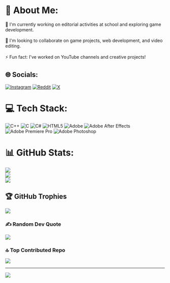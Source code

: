 # 💫 About Me:
🎨 I'm currently working on editorial activities at school and exploring game development.<br><br>👥 I'm looking to collaborate on game projects, web development, and video editing.<br><br>⚡ Fun fact: I've worked on YouTube channels and creative projects!<br>


## 🌐 Socials:
[![Instagram](https://img.shields.io/badge/Instagram-%23E4405F.svg?logo=Instagram&logoColor=white)](https://instagram.com/walid_u2) [![Reddit](https://img.shields.io/badge/Reddit-%23FF4500.svg?logo=Reddit&logoColor=white)](https://reddit.com/user/Itz_walid) [![X](https://img.shields.io/badge/X-black.svg?logo=X&logoColor=white)](https://x.com/wal_z1) 

# 💻 Tech Stack:
![C++](https://img.shields.io/badge/c++-%2300599C.svg?style=for-the-badge&logo=c%2B%2B&logoColor=white) ![C](https://img.shields.io/badge/c-%2300599C.svg?style=for-the-badge&logo=c&logoColor=white) ![C#](https://img.shields.io/badge/c%23-%23239120.svg?style=for-the-badge&logo=csharp&logoColor=white) ![HTML5](https://img.shields.io/badge/html5-%23E34F26.svg?style=for-the-badge&logo=html5&logoColor=white) ![Adobe](https://img.shields.io/badge/adobe-%23FF0000.svg?style=for-the-badge&logo=adobe&logoColor=white) ![Adobe After Effects](https://img.shields.io/badge/Adobe%20After%20Effects-9999FF.svg?style=for-the-badge&logo=Adobe%20After%20Effects&logoColor=white) ![Adobe Premiere Pro](https://img.shields.io/badge/Adobe%20Premiere%20Pro-9999FF.svg?style=for-the-badge&logo=Adobe%20Premiere%20Pro&logoColor=white) ![Adobe Photoshop](https://img.shields.io/badge/adobe%20photoshop-%2331A8FF.svg?style=for-the-badge&logo=adobe%20photoshop&logoColor=white)
# 📊 GitHub Stats:
![](https://github-readme-stats.vercel.app/api?username=wal-z1&theme=dark&hide_border=false&include_all_commits=false&count_private=false)<br/>
![](https://github-readme-streak-stats.herokuapp.com/?user=wal-z1&theme=dark&hide_border=false)<br/>
![](https://github-readme-stats.vercel.app/api/top-langs/?username=wal-z1&theme=dark&hide_border=false&include_all_commits=false&count_private=false&layout=compact)

## 🏆 GitHub Trophies
![](https://github-profile-trophy.vercel.app/?username=wal-z1&theme=radical&no-frame=false&no-bg=true&margin-w=4)

### ✍️ Random Dev Quote
![](https://quotes-github-readme.vercel.app/api?type=horizontal&theme=radical)

### 🔝 Top Contributed Repo
![](https://github-contributor-stats.vercel.app/api?username=wal-z1&limit=5&theme=dark&combine_all_yearly_contributions=true)

---
[![](https://visitcount.itsvg.in/api?id=wal-z1&icon=0&color=0)](https://visitcount.itsvg.in)

<!-- Proudly created with GPRM ( https://gprm.itsvg.in ) -->
